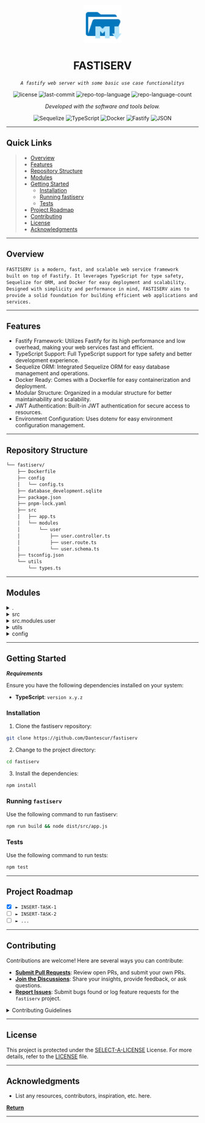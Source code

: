 <p align="center">
  <img src="https://raw.githubusercontent.com/PKief/vscode-material-icon-theme/ec559a9f6bfd399b82bb44393651661b08aaf7ba/icons/folder-markdown-open.svg" width="100" />
</p>
<p align="center">
    <h1 align="center">FASTISERV</h1>
</p>
<p align="center">
    <em><code>A fastify web server with some basic use case functionalitys</code></em>
</p>
<p align="center">
	<img src="https://img.shields.io/github/license/Dantescur/fastiserv?style=flat&color=0080ff" alt="license">
	<img src="https://img.shields.io/github/last-commit/Dantescur/fastiserv?style=flat&logo=git&logoColor=white&color=0080ff" alt="last-commit">
	<img src="https://img.shields.io/github/languages/top/Dantescur/fastiserv?style=flat&color=0080ff" alt="repo-top-language">
	<img src="https://img.shields.io/github/languages/count/Dantescur/fastiserv?style=flat&color=0080ff" alt="repo-language-count">
<p>
<p align="center">
		<em>Developed with the software and tools below.</em>
</p>
<p align="center">
	<img src="https://img.shields.io/badge/Sequelize-52B0E7.svg?style=flat&logo=Sequelize&logoColor=white" alt="Sequelize">
	<img src="https://img.shields.io/badge/TypeScript-3178C6.svg?style=flat&logo=TypeScript&logoColor=white" alt="TypeScript">
	<img src="https://img.shields.io/badge/Docker-2496ED.svg?style=flat&logo=Docker&logoColor=white" alt="Docker">
	<img src="https://img.shields.io/badge/Fastify-000000.svg?style=flat&logo=Fastify&logoColor=white" alt="Fastify">
	<img src="https://img.shields.io/badge/JSON-000000.svg?style=flat&logo=JSON&logoColor=white" alt="JSON">
</p>
<hr>

## Quick Links

> - [ Overview](#-overview)
> - [ Features](#-features)
> - [ Repository Structure](#-repository-structure)
> - [ Modules](#-modules)
> - [ Getting Started](#-getting-started)
>   - [ Installation](#-installation)
>   - [Running fastiserv](#-running-fastiserv)
>   - [ Tests](#-tests)
> - [ Project Roadmap](#-project-roadmap)
> - [ Contributing](#-contributing)
> - [ License](#-license)
> - [ Acknowledgments](#-acknowledgments)

---

## Overview

<code>FASTISERV is a modern, fast, and scalable web service framework built on top of Fastify. It leverages TypeScript for type safety, Sequelize for ORM, and Docker for easy deployment and scalability. Designed with simplicity and performance in mind, FASTISERV aims to provide a solid foundation for building efficient web applications and services.</code>

---

## Features

- Fastify Framework: Utilizes Fastify for its high performance and low overhead, making your web services fast and efficient.
- TypeScript Support: Full TypeScript support for type safety and better development experience.
- Sequelize ORM: Integrated Sequelize ORM for easy database management and operations.
- Docker Ready: Comes with a Dockerfile for easy containerization and deployment.
- Modular Structure: Organized in a modular structure for better maintainability and scalability.
- JWT Authentication: Built-in JWT authentication for secure access to resources.
- Environment Configuration: Uses dotenv for easy environment configuration management.

---

## Repository Structure

```sh
└── fastiserv/
    ├── Dockerfile
    ├── config
    │   └── config.ts
    ├── database_development.sqlite
    ├── package.json
    ├── pnpm-lock.yaml
    ├── src
    │   ├── app.ts
    │   └── modules
    │       └── user
    │           ├── user.controller.ts
    │           ├── user.route.ts
    │           └── user.schema.ts
    ├── tsconfig.json
    └── utils
        └── types.ts
```

---

## Modules

<details closed><summary>.</summary>

| File                                                                                | Summary                                                                                                                                                                                                                                                                                                                                                                                                        |
| ----------------------------------------------------------------------------------- | -------------------------------------------------------------------------------------------------------------------------------------------------------------------------------------------------------------------------------------------------------------------------------------------------------------------------------------------------------------------------------------------------------------- |
| [pnpm-lock.yaml](https://github.com/Dantescur/fastiserv/blob/master/pnpm-lock.yaml) | <code> The pnpm-lock.yaml file ensures that the project's dependencies are consistent across installations. It locks the versions of the packages installed, making sure that every install results in the exact same file structure in node_modules across all environments. This file is generated and updated by pnpm when dependencies are installed or updated.</code>                                    |
| [Dockerfile](https://github.com/Dantescur/fastiserv/blob/master/Dockerfile)         | <code> The Dockerfile specifies the steps to create a Docker container for the project. It uses node:20 as the base image, sets up the working directory at /app, copies the project files, and installs the dependencies using pnpm. It then builds the project and sets the container to expose port 3000, with the command to run the built application.</code>                                             |
| [package.json](https://github.com/Dantescur/fastiserv/blob/master/package.json)     | <code> The package.json file serves as the heart of the project's configuration, including metadata like the project's name (fastserv), version (1.0.0), and scripts for development, building, and starting the application. It lists both production and development dependencies necessary for the project, such as Fastify, Sequelize, TypeScript, and various utilities and types for development.</code> |
| [tsconfig.json](https://github.com/Dantescur/fastiserv/blob/master/tsconfig.json)   | <code>The tsconfig.json file configures TypeScript for the project, specifying compiler options such as the ECMAScript target version (es2016), module system (NodeNext), and the output directory for compiled files (dist). It enables strict type-checking options, interop between ES modules and CommonJS, and more, ensuring that the TypeScript compiler understands how to process the project's code. |
| </code>                                                                             |

</details>

<details closed><summary>src</summary>

| File                                                                    | Summary                                                                                                                                                                                                                      |
| ----------------------------------------------------------------------- | ---------------------------------------------------------------------------------------------------------------------------------------------------------------------------------------------------------------------------- |
| [app.ts](https://github.com/Dantescur/fastiserv/blob/master/src/app.ts) | <code> The app.ts file is the main entry point for the FASTISERV application. It sets up and configures the Fastify server, including essential plugins and middleware for security and functionality. Key features include: |

- Environment Configuration: Utilizes dotenv for loading environment variables, including the server's secret key and port number.
- Fastify Setup: Initializes a Fastify instance with pretty logging enabled for better readability during development.
- JWT Authentication: Registers the @fastify/jwt plugin for handling JWT-based authentication, including a custom decorator for verifying tokens and a pre-handler hook for setting the JWT instance on requests.
- Cookie Support: Integrates @fastify/cookie for handling cookies, particularly for storing access tokens.
- Schema Registration: Dynamically adds user-related JSON schemas for validation.
- Routes: Sets up a health check endpoint and registers user-related routes with a specific prefix (api/users).
- Graceful Shutdown: Listens for termination signals to gracefully shut down the server and close the database connection.
  This file orchestrates the application's core functionality, ensuring that all components work together seamlessly to provide a secure and efficient web service.</code> |

</details>

<details closed><summary>src.modules.user</summary>

| File                                                                                                         | Summary                         |
| ------------------------------------------------------------------------------------------------------------ | ------------------------------- |
| [user.route.ts](https://github.com/Dantescur/fastiserv/blob/master/src/modules/user/user.route.ts)           | <code>The user.route.ts file defines the HTTP routes for user-related operations within the Fastiserv application. It utilizes the Fastify framework to register routes for creating a user, logging in, getting user details, and logging out. Each route is associated with a specific controller function from user.controller.ts and includes schema validation for requests and responses using schemas defined in user.schema.ts. Authentication is enforced on routes that require a user to be logged in.</code> |
| [user.schema.ts](https://github.com/Dantescur/fastiserv/blob/master/src/modules/user/user.schema.ts)         | <code>The user.schema.ts file defines the input validation schemas for user-related operations using Zod, a TypeScript-first schema declaration and validation library. It includes schemas for creating a user (createUserSchema), user login (loginSchema), and their respective response schemas. These schemas ensure that the data received and sent by the API endpoints are correctly structured and typed, providing a robust validation mechanism for the application's user module.</code> |
| [user.controller.ts](https://github.com/Dantescur/fastiserv/blob/master/src/modules/user/user.controller.ts) | <code>The user.controller.ts file contains the controller logic for handling user-related operations. It defines asynchronous functions to create a user, log in, retrieve user details, and log out. These functions interact with the application's database using Sequelize to perform CRUD operations. The login function also handles JWT token creation and sets a cookie for session management. Error handling and response formatting are integral parts of these functions, ensuring that appropriate feedback is provided to the client for each operation.</code> |

</details>

<details closed><summary>utils</summary>

| File                                                                          | Summary                         |
| ----------------------------------------------------------------------------- | ------------------------------- |
| [types.ts](https://github.com/Dantescur/fastiserv/blob/master/utils/types.ts) | <code>► INSERT-TEXT-HERE</code> |

</details>

<details closed><summary>config</summary>

| File                                                                             | Summary                         |
| -------------------------------------------------------------------------------- | ------------------------------- |
| [config.ts](https://github.com/Dantescur/fastiserv/blob/master/config/config.ts) | <code>► INSERT-TEXT-HERE</code> |

</details>

---

## Getting Started

**_Requirements_**

Ensure you have the following dependencies installed on your system:

- **TypeScript**: `version x.y.z`

### Installation

1. Clone the fastiserv repository:

```sh
git clone https://github.com/Dantescur/fastiserv
```

2. Change to the project directory:

```sh
cd fastiserv
```

3. Install the dependencies:

```sh
npm install
```

### Running `fastiserv`

Use the following command to run fastiserv:

```sh
npm run build && node dist/src/app.js
```

### Tests

Use the following command to run tests:

```sh
npm test
```

---

## Project Roadmap

- [x] `► INSERT-TASK-1`
- [ ] `► INSERT-TASK-2`
- [ ] `► ...`

---

## Contributing

Contributions are welcome! Here are several ways you can contribute:

- **[Submit Pull Requests](https://github.com/Dantescur/fastiserv/blob/main/CONTRIBUTING.md)**: Review open PRs, and submit your own PRs.
- **[Join the Discussions](https://github.com/Dantescur/fastiserv/discussions)**: Share your insights, provide feedback, or ask questions.
- **[Report Issues](https://github.com/Dantescur/fastiserv/issues)**: Submit bugs found or log feature requests for the `fastiserv` project.

<details closed>
    <summary>Contributing Guidelines</summary>

1. **Fork the Repository**: Start by forking the project repository to your github account.
2. **Clone Locally**: Clone the forked repository to your local machine using a git client.
   ```sh
   git clone https://github.com/Dantescur/fastiserv
   ```
3. **Create a New Branch**: Always work on a new branch, giving it a descriptive name.
   ```sh
   git checkout -b new-feature-x
   ```
4. **Make Your Changes**: Develop and test your changes locally.
5. **Commit Your Changes**: Commit with a clear message describing your updates.
   ```sh
   git commit -m 'Implemented new feature x.'
   ```
6. **Push to GitHub**: Push the changes to your forked repository.
   ```sh
   git push origin new-feature-x
   ```
7. **Submit a Pull Request**: Create a PR against the original project repository. Clearly describe the changes and their motivations.

Once your PR is reviewed and approved, it will be merged into the main branch.

</details>

---

## License

This project is protected under the [SELECT-A-LICENSE](https://choosealicense.com/licenses) License. For more details, refer to the [LICENSE](https://choosealicense.com/licenses/) file.

---

## Acknowledgments

- List any resources, contributors, inspiration, etc. here.

[**Return**](#-quick-links)

---
